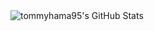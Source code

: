 <img align="left" alt="tommyhama95's GitHub Stats" src="https://github-readme-stats.codestackr.vercel.app/api?username=tommyhama95&show_icons=true&hide_border=true" />
